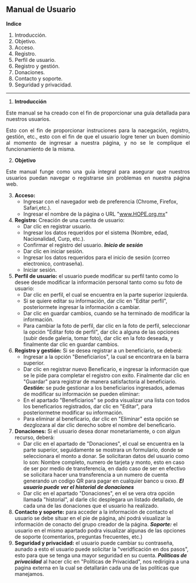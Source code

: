 ## **Manual de Usuario**
**Indice**
1. Introducción.
2. Objetivo.
3. Acceso.
4. Registro.
5. Perfil de usuario.
6. Registro y gestión.
7. Donaciones.
8. Contacto y soporte.
9. Seguridad y privacidad.
****


1. **Introducción**
<p align = "justify">
Este manual se ha creado con el fin de proporcionar una guía detallada para nuestros usuarios.</p>
<p align ="justify">Esto con el fin de proporcionar instruciones para la nacegación, registro, gestión, etc., esto con el fin de que el usuario logre tener un buen dominio al momento de ingrresar a nuestra página, y no se le complique el funcionamiento de la misma.</p>


2. **Objetivo**
<p align = "justify">Este manual funge como una guía integral para asegurar que nuestros usuarios puedan navegar o registrarse sin problemas en nuestra página web.</p>

3. **Acceso:** 
    - Ingresar con el navegador web de preferencia (Chrome, Firefox, Safari,etc.).
    - Ingresar el nombre de la página o URL "www.HOPE.org.mx"
4. **Registro:** Creación de una cuenta de usuario:
    - Dar clic en registrar usuario.
    - Ingresar los datos requeridos por el sistema (Nombre, edad, Nacionalidad, Curp, etc.).
    - Confirmar el registro del usuario.
    ***Inicio de sesión***
    - Dar clic en iniciar sesión.
    - Ingresar los datos requeridos para el inicio de sesión (correo electronico, contraseña).
    - Iniciar sesión.
5. **Perfil de usuario:** el usuario puede modificar su perfil tanto como lo desee desde modificar la información personal tanto como su foto de usuario:
    - Dar clic en perfil, el cual se encuentra en la parte superior izquierda.
    - Si se quiere editar su información, dar clic en "Editar perfil", posteriormete ingresar la información a cambiar.
    - Dar clic en guardar cambios, cuando se ha terminado de modificar la información.
    - Para cambiar la foto de perfil, dar clic en la foto de perfil, seleccionar la opción "Editar foto de perfil", dar clic a alguna de las opciones (subir desde galeria, tomar foto), dar clic en la foto deseada, y finalmente dar clic en guardar cambios.
6. **Registro y gestión:** Si se desea registrar a un beneficiario, se deberá:
    - Ingresar a la opción "Beneficiarios", la cual se encontrara en la barra superior.
    - Dar clic en registrar nuevo Beneficario, e ingresar la información que se le pide para completar el registro con exito. Finalmente dar clic en "Guardar" para registrar de manera satisfactoria al beneficiario.
***Gestión:*** se pude gestionar a los beneficiarios ingresados, ademas de modificar su información se pueden eliminar:
    - En el apartado "Beneficiarios" se podra visualizar una lista con todos los beneficarios registrados, dar clic en "Editar", para posteriormetne modificar su información.
    - Para eliminar al beneficario, dar clic en "Eliminar" esta opción se dezglozara al dar clic derecho sobre el nombre del beneficario.
7. **Donaciones:** Si el usuario desea donar monetariamente, o con algun recurso, deberá:
    - Dar clic en el apartado de "Donaciones", el cual se encuentra en la parte superior, seguidamente se mostrara un formulario, donde se seleccionara el monto a donar. Se solicitaran datos del usuario como lo son: Nombre completo, numero de tarjeta y monto, esto en caso de ser por medio de transferencia, en dado caso de ser en efectivo se solicitara hacer una transferencia a un numero de cuenta generando un codigo QR para pagar en cualquier banco u oxxo.
    ***El usuario puede ver el historial de donaciones***
    - Dar clic en el apartado "Donaciones", en el se vera otra opción llamada "historial", al darle clic desplegara un listado detallado, de cada una de las donaciones que el usuario ha realizado.
8. **Contacto y soporte:** para acceder a la información de contacto el usuario se debe situar en el pie de página, ahí podrá visualizar la información de conacto del grupo creador de la página.
***Soporte:*** el usuario en el mismo apartado podra visualizar algunas de las opciones de soporte (comentarios, preguntas frecuentes, etc.)
9. **Seguridad y privacidad:** el usuario puede cambiar su contraseña, aunado a esto el usuario puede solicitar la "veridficación en dos pasos", esto para que se tenga una mayor seguridad en su cuenta.
***Politicas de privacidad*** al hacer clic en "Politicas de Privacidad", nos redirigira a una pagina externa en la cual se detallarán cada una de las politicas que manejamos.